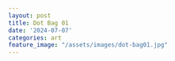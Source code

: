 ```yaml
---
layout: post
title: Dot Bag 01
date: '2024-07-07'
categories: art
feature_image: "/assets/images/dot-bag01.jpg"
---
```

